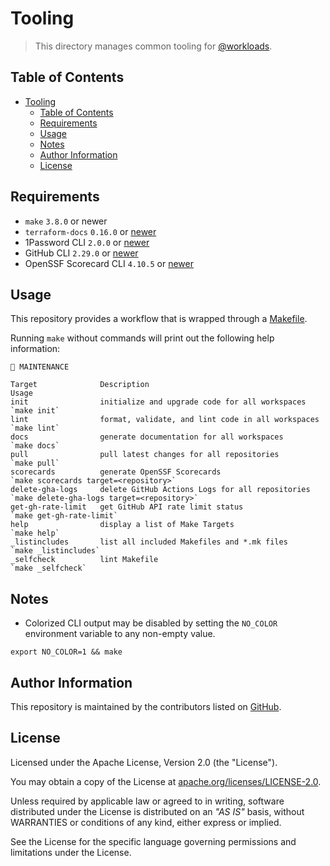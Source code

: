 # Tooling

> This directory manages common tooling for [@workloads](https://github.com/workloads).

## Table of Contents

<!-- TOC -->
* [Tooling](#tooling)
  * [Table of Contents](#table-of-contents)
  * [Requirements](#requirements)
  * [Usage](#usage)
  * [Notes](#notes)
  * [Author Information](#author-information)
  * [License](#license)
<!-- TOC -->

## Requirements

* `make` `3.8.0` or newer
* `terraform-docs` `0.16.0` or [newer](https://terraform-docs.io/user-guide/installation/)
* 1Password CLI `2.0.0` or [newer](https://1password.com/downloads/command-line/)
* GitHub CLI `2.29.0` or [newer](https://cli.github.com/)
* OpenSSF Scorecard CLI `4.10.5` or [newer](https://github.com/ossf/scorecard#scorecard-command-line-interface)

## Usage

This repository provides a workflow that is wrapped through a [Makefile](./Makefile).

Running `make` without commands will print out the following help information:

```text
🔧 MAINTENANCE

Target              Description                                          Usage
init                initialize and upgrade code for all workspaces       `make init`
lint                format, validate, and lint code in all workspaces    `make lint`
docs                generate documentation for all workspaces            `make docs`
pull                pull latest changes for all repositories             `make pull`
scorecards          generate OpenSSF Scorecards                          `make scorecards target=<repository>`
delete-gha-logs     delete GitHub Actions Logs for all repositories      `make delete-gha-logs target=<repository>`
get-gh-rate-limit   get GitHub API rate limit status                     `make get-gh-rate-limit`
help                display a list of Make Targets                       `make help`
_listincludes       list all included Makefiles and *.mk files           `make _listincludes`
_selfcheck          lint Makefile                                        `make _selfcheck`
```

## Notes

* Colorized CLI output may be disabled by setting the `NO_COLOR` environment variable to any non-empty value.

```shell
export NO_COLOR=1 && make
```

## Author Information

This repository is maintained by the contributors listed on [GitHub](https://github.com/workloads/tooling/graphs/contributors).

## License

Licensed under the Apache License, Version 2.0 (the "License").

You may obtain a copy of the License at [apache.org/licenses/LICENSE-2.0](http://www.apache.org/licenses/LICENSE-2.0).

Unless required by applicable law or agreed to in writing, software distributed under the License is distributed on an _"AS IS"_ basis, without WARRANTIES or conditions of any kind, either express or implied.

See the License for the specific language governing permissions and limitations under the License.
